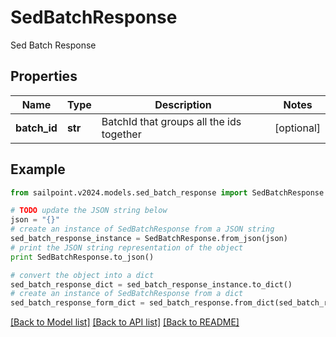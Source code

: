 # SedBatchResponse

Sed Batch Response

## Properties

Name | Type | Description | Notes
------------ | ------------- | ------------- | -------------
**batch_id** | **str** | BatchId that groups all the ids together | [optional] 

## Example

```python
from sailpoint.v2024.models.sed_batch_response import SedBatchResponse

# TODO update the JSON string below
json = "{}"
# create an instance of SedBatchResponse from a JSON string
sed_batch_response_instance = SedBatchResponse.from_json(json)
# print the JSON string representation of the object
print SedBatchResponse.to_json()

# convert the object into a dict
sed_batch_response_dict = sed_batch_response_instance.to_dict()
# create an instance of SedBatchResponse from a dict
sed_batch_response_form_dict = sed_batch_response.from_dict(sed_batch_response_dict)
```
[[Back to Model list]](../README.md#documentation-for-models) [[Back to API list]](../README.md#documentation-for-api-endpoints) [[Back to README]](../README.md)



